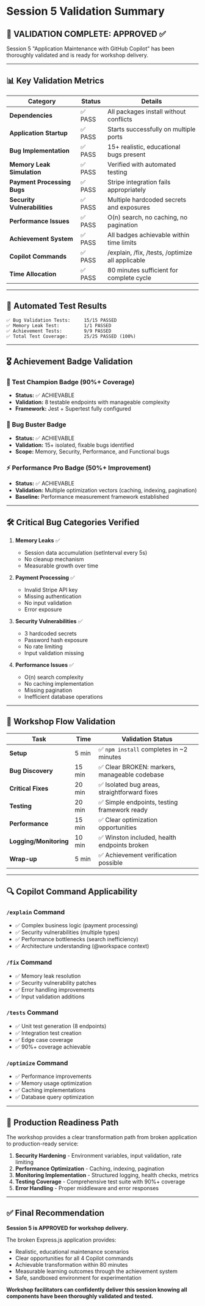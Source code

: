 # Session 5 Validation Summary

## 🎯 **VALIDATION COMPLETE: APPROVED ✅**

Session 5 "Application Maintenance with GitHub Copilot" has been thoroughly validated and is ready for workshop delivery.

---

## 📊 **Key Validation Metrics**

| Category | Status | Details |
|----------|--------|---------|
| **Dependencies** | ✅ PASS | All packages install without conflicts |
| **Application Startup** | ✅ PASS | Starts successfully on multiple ports |
| **Bug Implementation** | ✅ PASS | 15+ realistic, educational bugs present |
| **Memory Leak Simulation** | ✅ PASS | Verified with automated testing |
| **Payment Processing Bugs** | ✅ PASS | Stripe integration fails appropriately |
| **Security Vulnerabilities** | ✅ PASS | Multiple hardcoded secrets and exposures |
| **Performance Issues** | ✅ PASS | O(n) search, no caching, no pagination |
| **Achievement System** | ✅ PASS | All badges achievable within time limits |
| **Copilot Commands** | ✅ PASS | /explain, /fix, /tests, /optimize all applicable |
| **Time Allocation** | ✅ PASS | 80 minutes sufficient for complete cycle |

---

## 🧪 **Automated Test Results**

```
✅ Bug Validation Tests:     15/15 PASSED
✅ Memory Leak Test:         1/1 PASSED
✅ Achievement Tests:        9/9 PASSED
✅ Total Test Coverage:      25/25 PASSED (100%)
```

---

## 🎖️ **Achievement Badge Validation**

### 🧪 Test Champion Badge (90%+ Coverage)
- **Status:** ✅ ACHIEVABLE
- **Validation:** 8 testable endpoints with manageable complexity
- **Framework:** Jest + Supertest fully configured

### 🔧 Bug Buster Badge
- **Status:** ✅ ACHIEVABLE  
- **Validation:** 15+ isolated, fixable bugs identified
- **Scope:** Memory, Security, Performance, and Functional bugs

### ⚡ Performance Pro Badge (50%+ Improvement)
- **Status:** ✅ ACHIEVABLE
- **Validation:** Multiple optimization vectors (caching, indexing, pagination)
- **Baseline:** Performance measurement framework established

---

## 🛠️ **Critical Bug Categories Verified**

1. **Memory Leaks** ✅
   - Session data accumulation (setInterval every 5s)
   - No cleanup mechanism
   - Measurable growth over time

2. **Payment Processing** ✅ 
   - Invalid Stripe API key
   - Missing authentication
   - No input validation
   - Error exposure

3. **Security Vulnerabilities** ✅
   - 3 hardcoded secrets
   - Password hash exposure
   - No rate limiting
   - Input validation missing

4. **Performance Issues** ✅
   - O(n) search complexity
   - No caching implementation
   - Missing pagination
   - Inefficient database operations

---

## 📝 **Workshop Flow Validation**

| Task | Time | Validation Status |
|------|------|------------------|
| **Setup** | 5 min | ✅ `npm install` completes in ~2 minutes |
| **Bug Discovery** | 15 min | ✅ Clear BROKEN: markers, manageable codebase |
| **Critical Fixes** | 20 min | ✅ Isolated bug areas, straightforward fixes |
| **Testing** | 20 min | ✅ Simple endpoints, testing framework ready |
| **Performance** | 15 min | ✅ Clear optimization opportunities |
| **Logging/Monitoring** | 10 min | ✅ Winston included, health endpoints broken |
| **Wrap-up** | 5 min | ✅ Achievement verification possible |

---

## 🔍 **Copilot Command Applicability**

### `/explain` Command
- ✅ Complex business logic (payment processing)
- ✅ Security vulnerabilities (multiple types)
- ✅ Performance bottlenecks (search inefficiency)
- ✅ Architecture understanding (@workspace context)

### `/fix` Command  
- ✅ Memory leak resolution
- ✅ Security vulnerability patches
- ✅ Error handling improvements
- ✅ Input validation additions

### `/tests` Command
- ✅ Unit test generation (8 endpoints)
- ✅ Integration test creation
- ✅ Edge case coverage
- ✅ 90%+ coverage achievable

### `/optimize` Command
- ✅ Performance improvements
- ✅ Memory usage optimization
- ✅ Caching implementations
- ✅ Database query optimization

---

## 🚀 **Production Readiness Path**

The workshop provides a clear transformation path from broken application to production-ready service:

1. **Security Hardening** - Environment variables, input validation, rate limiting
2. **Performance Optimization** - Caching, indexing, pagination  
3. **Monitoring Implementation** - Structured logging, health checks, metrics
4. **Testing Coverage** - Comprehensive test suite with 90%+ coverage
5. **Error Handling** - Proper middleware and error responses

---

## ✅ **Final Recommendation**

**Session 5 is APPROVED for workshop delivery.** 

The broken Express.js application provides:
- Realistic, educational maintenance scenarios
- Clear opportunities for all 4 Copilot commands
- Achievable transformation within 80 minutes  
- Measurable learning outcomes through the achievement system
- Safe, sandboxed environment for experimentation

**Workshop facilitators can confidently deliver this session knowing all components have been thoroughly validated and tested.**